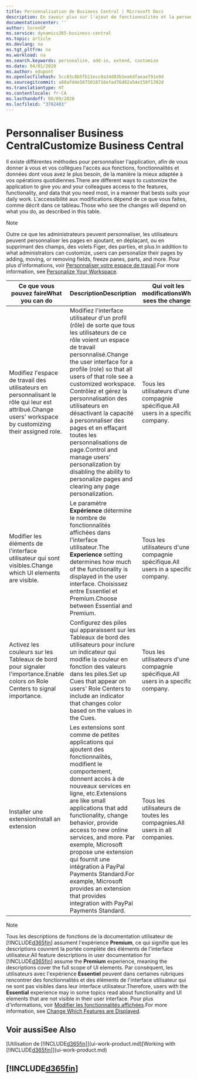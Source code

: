 ```yaml
---
title: Personnalisation de Business Central | Microsoft Docs
description: En savoir plus sur l'ajout de fonctionnalités et la personnalisation de Business Central.
documentationcenter: ''
author: SorenGP
ms.service: dynamics365-business-central
ms.topic: article
ms.devlang: na
ms.tgt_pltfrm: na
ms.workload: na
ms.search.keywords: personalize, add-in, extend, customize
ms.date: 04/01/2020
ms.author: edupont
ms.openlocfilehash: 5cc03c8b5fb11ecc0a34d83b1ea6dfaeae791e9d
ms.sourcegitcommit: a80afd4e5075018716efad76d82a54e158f1392d
ms.translationtype: HT
ms.contentlocale: fr-CA
ms.lasthandoff: 09/09/2020
ms.locfileid: "3782403"
---
```

# <a name="customize-business-central"></a><span data-ttu-id="c8b49-103">Personnaliser Business Central</span><span class="sxs-lookup"><span data-stu-id="c8b49-103">Customize Business Central</span></span>
<span data-ttu-id="c8b49-104">Il existe différentes méthodes pour personnaliser l'application, afin de vous donner à vous et vos collègues l'accès aux fonctions, fonctionnalités et données dont vous avez le plus besoin, de la manière la mieux adaptée à vos opérations quotidiennes.</span><span class="sxs-lookup"><span data-stu-id="c8b49-104">There are different ways to customize the application to give you and your colleagues access to the features, functionality, and data that you need most, in a manner that bests suits your daily work.</span></span> <span data-ttu-id="c8b49-105">L'accessibilité aux modifications dépend de ce que vous faites, comme décrit dans ce tableau.</span><span class="sxs-lookup"><span data-stu-id="c8b49-105">Those who see the changes will depend on what you do, as described in this table.</span></span>

> [!NOTE]
> <span data-ttu-id="c8b49-106">Outre ce que les administrateurs peuvent personnaliser, les utilisateurs peuvent personnaliser les pages en ajoutant, en déplaçant, ou en supprimant des champs, des volets Figer, des parties, et plus.</span><span class="sxs-lookup"><span data-stu-id="c8b49-106">In addition to what administrators can customize, users can personalize their pages by adding, moving, or removing fields, freeze panes, parts, and more.</span></span> <span data-ttu-id="c8b49-107">Pour plus d'informations, voir [Personnaliser votre espace de travail](ui-personalization-user.md).</span><span class="sxs-lookup"><span data-stu-id="c8b49-107">For more information, see [Personalize Your Workspace](ui-personalization-user.md).</span></span>

| <span data-ttu-id="c8b49-108">Ce que vous pouvez faire</span><span class="sxs-lookup"><span data-stu-id="c8b49-108">What you can do</span></span>    |  <span data-ttu-id="c8b49-109">Description</span><span class="sxs-lookup"><span data-stu-id="c8b49-109">Description</span></span>  |  <span data-ttu-id="c8b49-110">Qui voit les modifications</span><span class="sxs-lookup"><span data-stu-id="c8b49-110">Who sees the changes</span></span>  |  <span data-ttu-id="c8b49-111">Plus d'informations</span><span class="sxs-lookup"><span data-stu-id="c8b49-111">More information</span></span>  |
|-----|---------------|---------|-------|
|<span data-ttu-id="c8b49-112">Modifiez l'espace de travail des utilisateurs en personnalisant le rôle qui leur est attribué.</span><span class="sxs-lookup"><span data-stu-id="c8b49-112">Change users' workspace by customizing their assigned role.</span></span>|<span data-ttu-id="c8b49-113">Modifiez l'interface utilisateur d'un profil (rôle) de sorte que tous les utilisateurs de ce rôle voient un espace de travail personnalisé.</span><span class="sxs-lookup"><span data-stu-id="c8b49-113">Change the user interface for a profile (role) so that all users of that role see a customized workspace.</span></span> <span data-ttu-id="c8b49-114">Contrôlez et gérez la personnalisation des utilisateurs en désactivant la capacité à personnaliser des pages et en effaçant toutes les personnalisations de page.</span><span class="sxs-lookup"><span data-stu-id="c8b49-114">Control and manage users' personalization by disabling the ability to personalize pages and clearing any page personalization.</span></span>|<span data-ttu-id="c8b49-115">Tous les utilisateurs d'une compagnie spécifique.</span><span class="sxs-lookup"><span data-stu-id="c8b49-115">All users in a specific company.</span></span>|[<span data-ttu-id="c8b49-116">Personnaliser les pages pour les profils</span><span class="sxs-lookup"><span data-stu-id="c8b49-116">Customize Pages for Profiles</span></span>](ui-personalization-manage.md)|
|<span data-ttu-id="c8b49-117">Modifier les éléments de l'interface utilisateur qui sont visibles.</span><span class="sxs-lookup"><span data-stu-id="c8b49-117">Change which UI elements are visible.</span></span>|<span data-ttu-id="c8b49-118">Le paramètre **Expérience** détermine le nombre de fonctionnalités affichées dans l'interface utilisateur.</span><span class="sxs-lookup"><span data-stu-id="c8b49-118">The **Experience** setting determines how much of the functionality is displayed in the user interface.</span></span> <span data-ttu-id="c8b49-119">Choisissez entre Essentiel et Premium.</span><span class="sxs-lookup"><span data-stu-id="c8b49-119">Choose between Essential and Premium.</span></span>|<span data-ttu-id="c8b49-120">Tous les utilisateurs d'une compagnie spécifique.</span><span class="sxs-lookup"><span data-stu-id="c8b49-120">All users in a specific company.</span></span>|[<span data-ttu-id="c8b49-121">Modifier les fonctionnalités affichées</span><span class="sxs-lookup"><span data-stu-id="c8b49-121">Change Which Features are Displayed</span></span>](ui-experiences.md)|
|<span data-ttu-id="c8b49-122">Activez les couleurs sur les Tableaux de bord pour signaler l'importance.</span><span class="sxs-lookup"><span data-stu-id="c8b49-122">Enable colors on Role Centers to signal importance.</span></span>|<span data-ttu-id="c8b49-123">Configurez des piles qui apparaissent sur les Tableaux de bord des utilisateurs pour inclure un indicateur qui modifie la couleur en fonction des valeurs dans les piles.</span><span class="sxs-lookup"><span data-stu-id="c8b49-123">Set up Cues that appear on users' Role Centers to include an indicator that changes color based on the values in the Cues.</span></span>|<span data-ttu-id="c8b49-124">Tous les utilisateurs d'une compagnie spécifique.</span><span class="sxs-lookup"><span data-stu-id="c8b49-124">All users in a specific company.</span></span>|[<span data-ttu-id="c8b49-125">Configurer un indicateur coloré sur des piles</span><span class="sxs-lookup"><span data-stu-id="c8b49-125">Set Up a Colored Indicator on Cues</span></span>](admin-how-set-up-colored-indicator-on-cues.md)|
|<span data-ttu-id="c8b49-126">Installer une extension</span><span class="sxs-lookup"><span data-stu-id="c8b49-126">Install an extension</span></span>|<span data-ttu-id="c8b49-127">Les extensions sont comme de petites applications qui ajoutent des fonctionnalités, modifient le comportement, donnent accès à de nouveaux services en ligne, etc.</span><span class="sxs-lookup"><span data-stu-id="c8b49-127">Extensions are like small applications that add functionality, change behavior, provide access to new online services, and more.</span></span> <span data-ttu-id="c8b49-128">Par exemple, Microsoft propose une extension qui fournit une intégration à PayPal Payments Standard.</span><span class="sxs-lookup"><span data-stu-id="c8b49-128">For example, Microsoft provides an extension that provides integration with PayPal Payments Standard.</span></span>|<span data-ttu-id="c8b49-129">Tous les utilisateurs de toutes les compagnies.</span><span class="sxs-lookup"><span data-stu-id="c8b49-129">All users in all companies.</span></span>|[<span data-ttu-id="c8b49-130">Personnalisation à l'aide d'extensions</span><span class="sxs-lookup"><span data-stu-id="c8b49-130">Customizing Using Extensions</span></span>](ui-extensions.md)|
> [!NOTE]
> <span data-ttu-id="c8b49-131">Tous les descriptions de fonctions de la documentation utilisateur de [!INCLUDE[d365fin](includes/d365fin_md.md)] assument l'expérience **Premium**, ce qui signifie que les descriptions couvrent la portée complète des éléments de l'interface utilisateur.</span><span class="sxs-lookup"><span data-stu-id="c8b49-131">All feature descriptions in user documentation for [!INCLUDE[d365fin](includes/d365fin_md.md)] assume the **Premium** experience, meaning the descriptions cover the full scope of UI elements.</span></span> <span data-ttu-id="c8b49-132">Par conséquent, les utilisateurs avec l'expérience **Essentiel** peuvent dans certaines rubriques rencontrer des fonctionnalités et des éléments de l'interface utilisateur qui ne sont pas visibles dans leur interface utilisateur.</span><span class="sxs-lookup"><span data-stu-id="c8b49-132">Therefore, users with the **Essential** experience may in some topics read about functionality and UI elements that are not visible in their user interface.</span></span> <span data-ttu-id="c8b49-133">Pour plus d'informations, voir [Modifier les fonctionnalités affichées](ui-experiences.md).</span><span class="sxs-lookup"><span data-stu-id="c8b49-133">For more information, see [Change Which Features are Displayed](ui-experiences.md).</span></span>

## <a name="see-also"></a><span data-ttu-id="c8b49-134">Voir aussi</span><span class="sxs-lookup"><span data-stu-id="c8b49-134">See Also</span></span>
<span data-ttu-id="c8b49-135">[Utilisation de [!INCLUDE[d365fin](includes/d365fin_md.md)]](ui-work-product.md)</span><span class="sxs-lookup"><span data-stu-id="c8b49-135">[Working with [!INCLUDE[d365fin](includes/d365fin_md.md)]](ui-work-product.md)</span></span>  

## [!INCLUDE[d365fin](includes/free_trial_md.md)]  
